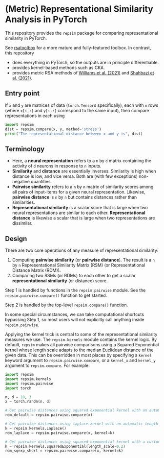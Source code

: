 (Metric) Representational Similarity Analysis in PyTorch
========================================================

This repository provides the `repsim` package for comparing representational similarity in PyTorch.

See [rsatoolbox](https://github.com/rsagroup/rsatoolbox) for a more mature and fully-featured toolbox. In contrast, this
repository
- does everything in PyTorch, so the outputs are in principle differentiable.
- provides kernel-based methods such as CKA.
- provides metric RSA methods of [Williams et al. (2021)](http://arxiv.org/abs/2110.14739) and [Shahbazi et al. (2021)](https://doi.org/10.1016/j.neuroimage.2021.118271).

## Entry point

If `x` and `y` are matrices of data (`torch.Tensor`s specifically), each with `n` rows (where `x[i,:]` and `y[i,:]` 
correspond to the same input), then compare representations in each using
```python
import repsim
dist = repsim.compare(x, y, method='stress')
print("The representational distance between x and y is", dist)
```

## Terminology

- Here, a **neural representation** refers to a `n` by `d` matrix containing the activity of `d` neurons in
response to `n` inputs.
- **Similarity** and **distance** are essentially inverses. Similarity is high when distance is low, and vice versa.
Both are (with few exceptions) non-negative quantities.
- **Pairwise similarity** refers to a `n` by `n` matrix of similarity scores among all pairs of input-items for a given 
neural representation. Likewise, **pairwise distance** is `n` by `n` but contains distances rather than similarities.
- **Representational similarity** is a scalar score that is large when two neural representations are similar to each
other. **Representational distance** is likewise a scalar that is large when two representations are dissimilar.

## Design

There are two core operations of any measure of representational similarity:

1. Computing **pairwise similarity** (or **pairwise distance**). The result is a `n` by `n` Representational Similarity
Matrix (RSM) (or Representational Distance Matrix (RDM)). 
2. Comparing two RSMs (or RDMs) to each other to get a scalar **representational similarity** (or distance) score. 

Step 1 is handled by functions in the `repsim.pairwise` module. See the `repsim.pairwise.compare()` function to get started.

Step 2 is handled by the top-level `repsim.compare()` function.

In some special circumstances, we can take computational shortcuts bypassing Step 1, so most users will not explicitly
call anything inside `repsim.pairwise`.

Applying the kernel trick is central to some of the representational similarity measures we use. The `repsim.kernels`
module contains the kernel logic. By default, `repsim` makes all pairwise comparisons using a Squared Exponential kernel
whose length scale adapts to the median Euclidean distance of the given data. This can be overridden in most places by
specifying a `kernel` keyword argument to `repsim.pairwise.compare`, or a `kernel_x` and `kernel_y` argument to
`repsim.compare`. For example:
```python
import repsim
import repsim.kernels
import repsim.pairwise
import torch

n, d = 10, 3
x = torch.randn(n, d)

# Get pairwise distances using squared exponential kernel with an automatic length-scale (the default)
rdm_default = repsim.pairwise.compare(x)

# Get pairwise distances using laplace kernel with an automatic length-scale
k = repsim.kernels.Laplace()
rdm_laplace = repsim.pairwise.compare(x, kernel=k)

# Get pairwise distances using squared exponential kernel with a custom length-scale
k = repsim.kernels.SquaredExponential(length_scale=0.2)
rdm_sqexp_short = repsim.pairwise.compare(x, kernel=k)
```